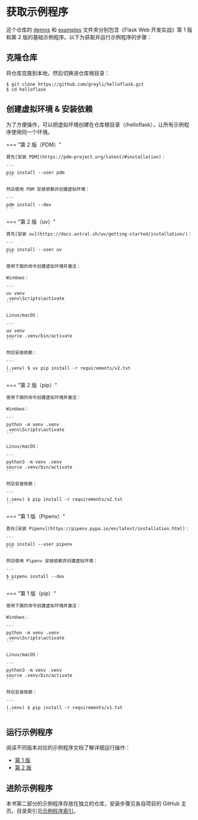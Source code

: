 # 获取示例程序

这个仓库的 [demos](https://github.com/greyli/helloflask/tree/master/demos) 和 [examples](https://github.com/greyli/helloflask/tree/master/examples) 文件夹分别包含《Flask Web 开发实战》第 1 版和第 2 版的基础示例程序。以下为获取并运行示例程序的步骤：


## 克隆仓库

将仓库克隆到本地，然后切换进仓库根目录：

```
$ git clone https://github.com/greyli/helloflask.git
$ cd helloflask
```

## 创建虚拟环境 & 安装依赖

为了方便操作，可以把虚拟环境创建在仓库根目录（/helloflask），让所有示例程序使用同一个环境。

=== "第 2 版（PDM）"

    首先[安装 PDM](https://pdm-project.org/latest/#installation)：

    ```
    pip install --user pdm
    ```

    然后使用 PDM 安装依赖并创建虚拟环境：

    ```
    pdm install --dev
    ```

=== "第 2 版（uv）"

    首先[安装 uv](https://docs.astral.sh/uv/getting-started/installation/)：

    ```
    pip install --user uv
    ```

    使用下面的命令创建虚拟环境并激活：

    Windows：

    ```
    uv venv
    .venv\Scripts\activate
    ```

    Linux/macOS：

    ```
    uv venv
    source .venv/bin/activate
    ```

    然后安装依赖：

    ```
    (.venv) $ uv pip install -r requirements/v2.txt
    ```

=== "第 2 版（pip）"

    使用下面的命令创建虚拟环境并激活：

    Windows：

    ```
    python -m venv .venv
    .venv\Scripts\activate
    ```

    Linux/macOS：

    ```
    python3 -m venv .venv
    source .venv/bin/activate
    ```

    然后安装依赖：

    ```
    (.venv) $ pip install -r requirements/v2.txt
    ```

=== "第 1 版（Pipenv）"


    首先[安装 Pipenv](https://pipenv.pypa.io/en/latest/installation.html)：

    ```
    pip install --user pipenv
    ```

    然后使用 Pipenv 安装依赖并创建虚拟环境：

    ```
    $ pipenv install --dev
    ```

=== "第 1 版（pip）"

    使用下面的命令创建虚拟环境并激活：

    Windows：

    ```
    python -m venv .venv
    .venv\Scripts\activate
    ```

    Linux/macOS：

    ```
    python3 -m venv .venv
    source .venv/bin/activate
    ```

    然后安装依赖：

    ```
    (.venv) $ pip install -r requirements/v1.txt
    ```

## 运行示例程序

阅读不同版本对应的示例程序文档了解详细运行操作：

- [第 1 版](https://github.com/greyli/helloflask/tree/main/demos#readme)
- [第 2 版](https://github.com/greyli/helloflask/tree/main/examples#readme)


## 进阶示例程序

本书第二部分的示例程序存放在独立的仓库，安装步骤见各自项目的 GitHub 主页。目录索引见[示例程序索引](https://github.com/greyli/helloflask#examples)。
